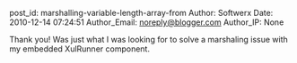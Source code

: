 post_id: marshalling-variable-length-array-from
Author: Softwerx
Date: 2010-12-14 07:24:51
Author_Email: noreply@blogger.com
Author_IP: None

Thank you! Was just what I was looking for to solve a marshaling issue with my
embedded XulRunner component.
